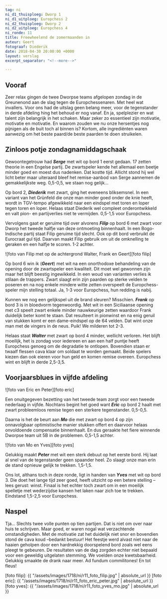 ```yaml
---
tag: ni
ni_d1_thuisploeg: Dworp 1
ni_d1_uitploeg: Europchess 2
ni_d2_thuisploeg: Dworp 2
ni_d2_uitploeg: Europchess 4
ni_ronde: 11
title: Freewheelend de zomermaanden in
auteur: Geert
fotograaf: Diederik
date: 2018-04-30 20:00:00 +0000
layout: verslag
excerpt_separator: "<!--more-->"

---
```

## Vooraf

Zeer relax gingen de twee Dworpse teams afgelopen zondag in de Greunenond aan de slag tegen de Europchessenaren. Met heel wat invallers. Voor ons had de uitslag geen belang meer, voor de tegenstander in derde afdeling hing het behoud er nog vanaf. En ja, spelplezier en wat talent zijn belangrijk in het schaken. Maar zeker zo essentieel zijn motivatie, motivatie en motivatie. En waarom zouden we nu onze hersentjes nog pijnigen als de buit toch al binnen is? Kortom, alle ingrediënten waren aanwezig om het beste paard/de beste paarden te doen struikelen. <!--more-->

## Zinloos potje zondagnamiddagschaak

Gewoontegetrouw had **_Serge_** met wit op bord 1 eerst gedaan. 17 zetten theorie in een Engelse partij. De zwartspeler kende het allemaal een beetje minder goed en moest dus nadenken. Dat kostte tijd. Allicht stond hij wel licht beter maar uiteraard bleef het remise-aanbod van Serge aannemen de gemakkelijkste weg. 0,5-0,5, we staan nog gelijk...

Op bord 2, **_Diederik_** met zwart, ging het eveneens bliksemsnel. In een variant van het Grünfeld die onze man minder goed onder de knie heeft, wordt in TGV-tempo afgewikkeld naar een eindspel met toren en loper tegen toren en loper. Helaas staat Diederik wel compleet onderontwikkeld en valt pion- en partijverlies niet te vermijden. 0,5-1,5 voor Europchess.

Vervolgens gaat er geruime tijd over alvorens **_Filip_** op bord 6 met zwart voor Dworp het tweede halfje van deze ontmoeting binnenhaalt. In een Bogo-Indische partij staat Filip geruime tijd slecht. Ook op dit bord verbruikt de Eurocraat gul tijd. Daarvan maakt Filip gebruik om uit de omknelling te geraken en een halfje te scoren. 1-2 achter.

![foto van Filip met op de achtergrond Walter, Frank en Geert][foto filip]

Op bord 6 win ik (**_Geert_**) met wit na een onorthodoxe behandeling van de opening door de zwartspeler een kwaliteit. Dit moet wel gewonnen zijn maar het blijft beestig ingewikkeld. In een woud van varianten verlies ik stilaan de trappers. Zwart slaagt erin zijn paarden op sterke velden te poseren en na nog enkele mindere witte zetten overspeelt de Europchess-speler mijn stelling totaal. Ja, 1-3 voor Europchess, hun redding is nabij.

Kunnen we nog een gelijkspel uit de brand sleuren? Misschien. **_Frank_** op bord 3 is in bloedvorm tegenwoordig. Met wit in een Siciliaanse opening met c3 speelt zwart enkele minder nauwkeurige zetten waardoor Frank duidelijk beter komt te staan. Dat resulteert in pionwinst en na enig geruil van stukken komt er een dame-eindspel op de 64 velden. Dat wint onze man met de vingers in de neus. Puik! We milderen tot 2-3.

Helaas staat **_Walter_** met zwart op bord 4 minder, wellicht verloren. Het blijft moeilijk, het is zondag voor iedereen en aan een half puntje heeft Europchess genoeg om de degradatie te ontlopen. Bovendien staan er twaalf flessen cava klaar om soldaat te worden gemaakt. Beide spelers kiezen dan ook eieren voor hun geld en komen remise overeen. Europchess wint en blijft in derde 2,5-3,5.

## Voorjaarsblues in vijfde afdeling

![foto van Eric en Peter][foto eric]

Een onuitgegeven bezetting van het tweede team zorgt voor een tweede nederlaag in vijfde. Nochtans begint het goed want **_Eric_** op bord 2 haalt met zwart probleemloos remise tegen een sterkere tegenstander. 0,5-0,5.

Daarna is het de beurt aan **_Mo_** die met zwart op bord 4 op zijn onnavolgbaar optimistische manier stukken offert en daarvoor helaas onvoldoende compensatie binnenhaalt. En dus geraakte het fiere winnende Dworpse team uit 5B in de problemen. 0,5-1,5 achter.

![foto van Mo en Yves][foto yves]

Gelukkig maakt **_Peter_** met wit een sterk debuut op het eerste bord. Hij laat al snel van de tegenstander geen spaander heel. Zo slaagt onze man erin de stand opnieuw gelijk te trekken. 1,5-1,5.

Ons lot, althans toch in deze ronde, ligt in handen van **_Yves_** met wit op bord 3. Die doet het lange tijd zeer goed, heeft uitzicht op een betere stelling –lees gerust: winst. Finaal is het echter toch zwart om in een moeilijk spelletje met wederzijdse kansen het laken naar zich toe te trekken. Eindstand 1,5-2,5 voor Europchess.

## Naspel

Tja… Slechts twee volle punten op tien partijen. Dat is niet om over naar huis te schrijven. Maar goed, er waren nogal wat verzachtende omstandigheden. Met de motivatie zat het duidelijk niet snor en bovendien stond de cava koud –bedankt bestuur! Het feestje werd alvast niet naar de haaien geholpen door een hardnekkig doorspelend bord zoals wel eens pleegt te gebeuren. De resultaten van de dag zorgden echter niet bepaald voor een geweldig uitgelaten stemming. We voelden onze kwetsbaarheid. Gelukkig smaakte de drank naar meer. Ad fundum commilitones! En tot fleus!

[foto filip]: {{ "/assets/images/1718/ni/r11_foto_filip.jpg" | absolute_url }}
[foto eric]: {{ "/assets/images/1718/ni/r11_foto_eric_peter.jpg" | absolute_url }}
[foto yves]: {{ "/assets/images/1718/ni/r11_foto_yves_mo.jpg" | absolute_url }}
